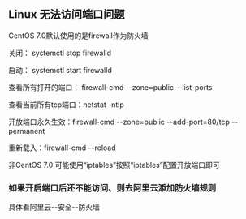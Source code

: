 ## Linux 无法访问端口问题

CentOS 7.0默认使用的是firewall作为防火墙

关闭： systemctl stop firewalld

启动： systemctl start firewalld

查看所有打开的端口： firewall-cmd --zone=public --list-ports

查看当前所有tcp端口：netstat -ntlp

开放端口永久生效：firewall-cmd --zone=public --add-port=80/tcp --permanent

重新载入：firewall-cmd --reload

非CentOS 7.0 可能使用“iptables”按照“iptables”配置开放端口即可

### 如果开启端口后还不能访问、则去阿里云添加防火墙规则

具体看阿里云--安全--防火墙 

